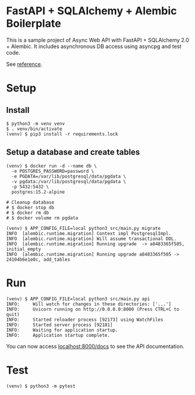 # FastAPI + SQLAlchemy + Alembic Boilerplate

This is a sample project of Async Web API with FastAPI + SQLAlchemy 2.0 + Alembic.
It includes asynchronous DB access using asyncpg and test code.

See [reference](https://github.com/rhoboro/async-fastapi-sqlalchemy/tree/main).

# Setup

## Install

```shell
$ python3 -m venv venv
$ . venv/bin/activate
(venv) $ pip3 install -r requirements.lock
```

## Setup a database and create tables

```shell
(venv) $ docker run -d --name db \
  -e POSTGRES_PASSWORD=password \
  -e PGDATA=/var/lib/postgresql/data/pgdata \
  -v pgdata:/var/lib/postgresql/data/pgdata \
  -p 5432:5432 \
  postgres:15.2-alpine

# Cleanup database
# $ docker stop db
# $ docker rm db
# $ docker volume rm pgdata

(venv) $ APP_CONFIG_FILE=local python3 src/main.py migrate
INFO  [alembic.runtime.migration] Context impl PostgresqlImpl.
INFO  [alembic.runtime.migration] Will assume transactional DDL.
INFO  [alembic.runtime.migration] Running upgrade  -> a8483365f505, initial_empty
INFO  [alembic.runtime.migration] Running upgrade a8483365f505 -> 24104b6e1e0c, add_tables
```

# Run

```shell
(venv) $ APP_CONFIG_FILE=local python3 src/main.py api
INFO:     Will watch for changes in these directories: ['...']
INFO:     Uvicorn running on http://0.0.0.0:8000 (Press CTRL+C to quit)
INFO:     Started reloader process [92173] using WatchFiles
INFO:     Started server process [92181]
INFO:     Waiting for application startup.
INFO:     Application startup complete.
```

You can now access [localhost:8000/docs](http://localhost:8000/docs) to see the API documentation.

# Test

```shell
(venv) $ python3 -m pytest
```
